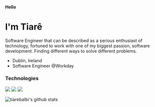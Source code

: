 #### Hello
# I'm Tiarê

Software Engineer that can be described as a serious enthusiast of technology, fortuned to work with one of my biggest passion, software development. Finding different ways to solve different problems.

- Dublin, Ireland
- Software Engineer @Workday


### Technologies
![](https://img.shields.io/badge/Lang-Scala-informational?style=flat&logo=scala&logoColor=white&color=DC322F)
![](https://img.shields.io/badge/Lang-Kotlin-informational?style=flat&logo=kotlin&logoColor=white&color=6b70fc)
![](https://img.shields.io/badge/Lang-Java-informational?style=flat&logo=java&logoColor=white&color=007396)

![tiarebalbi's github stats](https://github-readme-stats.vercel.app/api?username=tiarebalbi&count_private=true&show_icons=true&theme=onedark)
